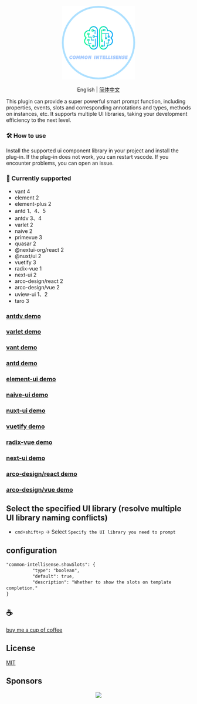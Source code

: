 <p align="center">
<img height="200" src="./assets/kv.png" alt="common-intellisense">
</p>
<p align="center"> English | <a href="https://github.com/Simon-He95/vscode-common-intellisense/blob/main/README_zh.md">简体中文</a></p>

This plugin can provide a super powerful smart prompt function, including properties, events, slots and corresponding annotations and types, methods on instances, etc. It supports multiple UI libraries, taking your development efficiency to the next level.

### 🛠️️ How to use
Install the supported ui component library in your project and install the plug-in. If the plug-in does not work, you can restart vscode. If you encounter problems, you can open an issue.

### 🍬 Currently supported
- vant 4
- element 2
- element-plus 2
- antd 1、4、5
- antdv 3、4
- varlet 2
- naive 2
- primevue 3
- quasar 2
- @nextui-org/react 2
- @nuxt/ui 2
- vuetify 3
- radix-vue 1
- next-ui 2
- arco-design/react 2
- arco-design/vue 2
- uview-ui 1、2
- taro 3

### [antdv demo](assets/antdv.gif)

### [varlet demo](assets/varlet.gif)

### [vant demo](assets/vant.gif)

### [antd demo](assets/antd.gif)

### [element-ui demo](assets/element.gif)

### [naive-ui demo](assets/naive.gif)

### [nuxt-ui demo](assets/nuxt-ui.gif)

### [vuetify demo](assets/vuetify.gif)

### [radix-vue demo](assets/radix-vue.gif)

### [next-ui demo](assets/next-ui.gif)

### [arco-design/react demo](assets/arco-design.gif)

### [arco-design/vue demo](assets/acro-design-vue.gif)

## Select the specified UI library (resolve multiple UI library naming conflicts)

- `cmd+shift+p` -> Select `Specify the UI library you need to prompt`

## configuration
```
"common-intellisense.showSlots": {
          "type": "boolean",
          "default": true,
          "description": "Whether to show the slots on template completion."
}
```

## :coffee:

[buy me a cup of coffee](https://github.com/Simon-He95/sponsor)

## License

[MIT](./license)


## Sponsors

<p align="center">
  <a href="https://cdn.jsdelivr.net/gh/Simon-He95/sponsor@main/sponsors.svg">
    <img src="https://cdn.jsdelivr.net/gh/Simon-He95/sponsor@main/sponsors.png"/>
  </a>
</p>
